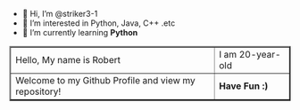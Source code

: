 - 👋 Hi, I’m @striker3-1
- 👀 I’m interested in Python, Java, C++ .etc
- 🌱 I’m currently learning <b>Python</b>
<!--- 💞️ I’m looking to collaborate on ... 
- 📫 How to reach me ...
- 😄 Pronouns: ...
- ⚡ Fun fact: ... -->

<!---
striker3-1/striker3-1 is a ✨ special ✨ repository because its `README.md` (this file) appears on your GitHub profile.
You can click the Preview link to take a look at your changes.
--->
<table border="2" width="30%" align="center">
  <tr>
    <td>
      Hello, My name is Robert
    </td>
    <td>
      I am 20-year-old
    </td>
  </tr>
  <tr>
    <td>
      Welcome to my Github Profile and view my repository!
    </td>
    <td>
      <b>Have Fun :)</b>
    </td>
  </tr>
</table>

